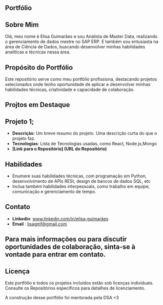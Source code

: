 ## Portfólio
## Sobre Mim

Olá, meu nome é Elisa Guimarães e sou Analista de Master Data, realizando o gerenciamento de dados mestre no SAP ERP. 
E também sou entusiasta na área de Ciência de Dados, buscando desenvolver minhas habilidades analíticas e técnicas nessa área.

## Propósito do Portfólio

Este repositório serve como meu portfólio profissiona, destacando projetos selecionados onde tenho oportunidade de aplicar e desenvolver minhas habilidades técnicas, criatividade e capacidade de colaboração.

## Projtos em Destaque

## Projeto 1;

- **Descrição**: Um breve resumo do projeto. Uma descrição curta do que o projeto faz.
- **Tecnologias**: Lista de Tecnologias usadas, como React, Node.js,Mongo
- **[Link para o Repositório] (URL do Repositório)**

## Habilidades

- Enumere suas habilidades técnicas, com programação em Python, desenvolvimento de APIs RESt, design de bancos de dados SQL, etc
- Inclua também habilidades interpessoais, como trabalho em equipe, comunicação e gerenciamento de tempo.

## Contato

- **Linkedin**: www.linkedin.com/in/elisa-guimarães
- **Email** : lisagmf@gmail.com

## Para mais informações ou para discutir oportunidades de colaboração, sinta-se à vontade para entrar em contato.

## Licença

Este portfólio e todos os projetos incluídos estão sob licenças individuais. Consulte os Repositórios específicos para detalhes de licenciamento.

A construção desse portfólio foi mentorada pela DSA <3
